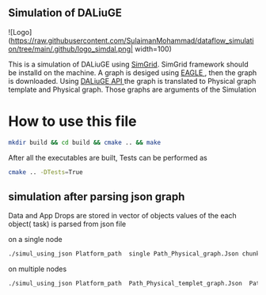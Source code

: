 ## Simulation of DALiuGE


![Logo](https://raw.githubusercontent.com/SulaimanMohammad/dataflow_simulation/tree/main/.github/logo_simdal.png| width=100)



This is a simulation  of DALiuGE using <a href="https://simgrid.org/" target="_blank"> SimGrid</a>. SimGrid framework should be installd on the machine.
A graph is desiged using <a href="https://https://eagle.icrar.org//" target="_blank"> EAGLE </a>, then the graph is downloaded. Using <a href="https://daliuge.readthedocs.io/en/latest/cli.html//" target="_blank"> DALiuGE API </a> the graph is translated to Physical graph template and Physical graph.
Those graphs are arguments of the Simulation


# How to use this file
```bash
mkdir build && cd build && cmake .. && make
```
After all the executables are built, Tests can be performed as

```bash
cmake .. -DTests=True
```

## simulation after parsing json graph
Data and App Drops are stored in vector of objects
values of the each object( task) is parsed from json file

on a single node
```bash
./simul_using_json Platform_path  single Path_Physical_graph.Json chunks nb "--log=root.fmt:[%7.6r]%e[%5a]%e%m%n"
```
on multiple nodes
```bash
./simul_using_json Platform_path  Path_Physical_templet_graph.Json  Path_Physical_graph.Json chunks nb "--log=root.fmt:[%7.6r]%e[%5a]%e%m%n"
```
